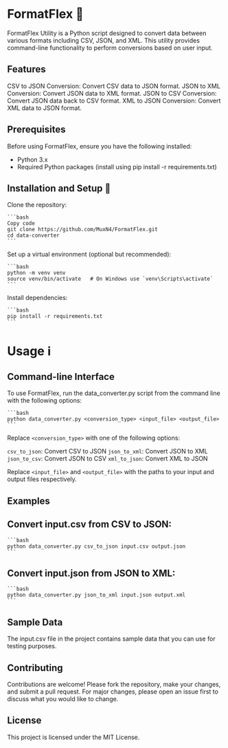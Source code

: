 # FormatFlex 🔄

FormatFlex Utility is a Python script designed to convert data between various formats including CSV, JSON, and XML. This utility provides command-line functionality to perform conversions based on user input.

## Features

CSV to JSON Conversion: Convert CSV data to JSON format.
JSON to XML Conversion: Convert JSON data to XML format.
JSON to CSV Conversion: Convert JSON data back to CSV format.
XML to JSON Conversion: Convert XML data to JSON format.

## Prerequisites

Before using FormatFlex, ensure you have the following installed:
 - Python 3.x
 - Required Python packages (install using pip install -r requirements.txt)

## Installation and Setup 🚀

Clone the repository:

    ```bash
    Copy code
    git clone https://github.com/MuxN4/FormatFlex.git
    cd data-converter
    ```
Set up a virtual environment (optional but recommended):

    ```bash
    python -m venv venv
    source venv/bin/activate   # On Windows use `venv\Scripts\activate`
    ```
Install dependencies:

    ```bash
    pip install -r requirements.txt
    ```
# Usage ℹ️

## Command-line Interface
To use FormatFlex, run the data_converter.py script from the command line with the following options:

    ```bash
    python data_converter.py <conversion_type> <input_file> <output_file>
    ```
Replace `<conversion_type>` with one of the following options:

`csv_to_json`: Convert CSV to JSON
`json_to_xml`: Convert JSON to XML
`json_to_csv`: Convert JSON to CSV
`xml_to_json`: Convert XML to JSON

Replace `<input_file>` and `<output_file>` with the paths to your input and output files respectively.

## Examples
## Convert input.csv from CSV to JSON:

    ```bash
    python data_converter.py csv_to_json input.csv output.json
    ```

## Convert input.json from JSON to XML:

    ```bash
    python data_converter.py json_to_xml input.json output.xml
    ```
## Sample Data
The input.csv file in the project contains sample data that you can use for testing purposes.

## Contributing
Contributions are welcome! Please fork the repository, make your changes, and submit a pull request. For major changes, please open an issue first to discuss what you would like to change.

## License
This project is licensed under the MIT License.

